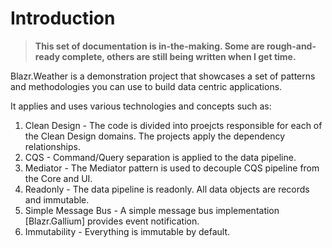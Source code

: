 # Introduction

> **This set of documentation is in-the-making.  Some are rough-and-ready complete, others are still being written when I get time.**

Blazr.Weather is a demonstration project that showcases a set of patterns and methodologies you can use to build data centric applications.

It applies and uses various technologies and concepts such as:

1. Clean Design - The code is divided into proejcts responsible for each of the Clean Design domains.  The projects apply the dependency relationships.
1. CQS - Command/Query separation is applied to the data pipeline.
1. Mediator - The Mediator pattern is used to decouple CQS pipeline from the Core and UI.
1. Readonly - The data pipeline is readonly.  All data objects are records and immutable.
1. Simple Message Bus - A simple message bus implementation [Blazr.Gallium] provides event notification.
1. Immutability - Everything is immutable by default.
